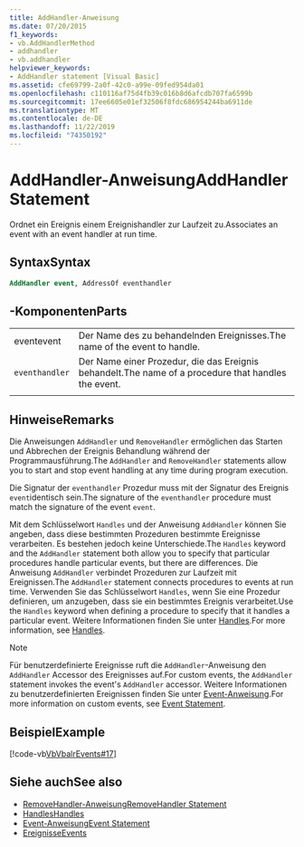```yaml
---
title: AddHandler-Anweisung
ms.date: 07/20/2015
f1_keywords:
- vb.AddHandlerMethod
- addhandler
- vb.addhandler
helpviewer_keywords:
- AddHandler statement [Visual Basic]
ms.assetid: cfe69799-2a0f-42c0-a99e-09fed954da01
ms.openlocfilehash: c110116af75d4fb39c016b8d6afcdb707fa6599b
ms.sourcegitcommit: 17ee6605e01ef32506f8fdc686954244ba6911de
ms.translationtype: MT
ms.contentlocale: de-DE
ms.lasthandoff: 11/22/2019
ms.locfileid: "74350192"
---
```

# <a name="addhandler-statement"></a><span data-ttu-id="2169f-102">AddHandler-Anweisung</span><span class="sxs-lookup"><span data-stu-id="2169f-102">AddHandler Statement</span></span>
<span data-ttu-id="2169f-103">Ordnet ein Ereignis einem Ereignishandler zur Laufzeit zu.</span><span class="sxs-lookup"><span data-stu-id="2169f-103">Associates an event with an event handler at run time.</span></span>  
  
## <a name="syntax"></a><span data-ttu-id="2169f-104">Syntax</span><span class="sxs-lookup"><span data-stu-id="2169f-104">Syntax</span></span>  
  
```vb  
AddHandler event, AddressOf eventhandler  
```  
  
## <a name="parts"></a><span data-ttu-id="2169f-105">-Komponenten</span><span class="sxs-lookup"><span data-stu-id="2169f-105">Parts</span></span>  
|||
|---|---|
|<span data-ttu-id="2169f-106">event</span><span class="sxs-lookup"><span data-stu-id="2169f-106">event</span></span>|<span data-ttu-id="2169f-107">Der Name des zu behandelnden Ereignisses.</span><span class="sxs-lookup"><span data-stu-id="2169f-107">The name of the event to handle.</span></span>|  
|`eventhandler`|<span data-ttu-id="2169f-108">Der Name einer Prozedur, die das Ereignis behandelt.</span><span class="sxs-lookup"><span data-stu-id="2169f-108">The name of a procedure that handles the event.</span></span>|
|||
  
## <a name="remarks"></a><span data-ttu-id="2169f-109">Hinweise</span><span class="sxs-lookup"><span data-stu-id="2169f-109">Remarks</span></span>  
 <span data-ttu-id="2169f-110">Die Anweisungen `AddHandler` und `RemoveHandler` ermöglichen das Starten und Abbrechen der Ereignis Behandlung während der Programmausführung.</span><span class="sxs-lookup"><span data-stu-id="2169f-110">The `AddHandler` and `RemoveHandler` statements allow you to start and stop event handling at any time during program execution.</span></span>  
  
 <span data-ttu-id="2169f-111">Die Signatur der `eventhandler` Prozedur muss mit der Signatur des Ereignis `event`identisch sein.</span><span class="sxs-lookup"><span data-stu-id="2169f-111">The signature of the `eventhandler` procedure must match the signature of the event `event`.</span></span>  
  
 <span data-ttu-id="2169f-112">Mit dem Schlüsselwort `Handles` und der Anweisung `AddHandler` können Sie angeben, dass diese bestimmten Prozeduren bestimmte Ereignisse verarbeiten. Es bestehen jedoch keine Unterschiede.</span><span class="sxs-lookup"><span data-stu-id="2169f-112">The `Handles` keyword and the `AddHandler` statement both allow you to specify that particular procedures handle particular events, but there are differences.</span></span> <span data-ttu-id="2169f-113">Die Anweisung `AddHandler` verbindet Prozeduren zur Laufzeit mit Ereignissen.</span><span class="sxs-lookup"><span data-stu-id="2169f-113">The `AddHandler` statement connects procedures to events at run time.</span></span> <span data-ttu-id="2169f-114">Verwenden Sie das Schlüsselwort `Handles`, wenn Sie eine Prozedur definieren, um anzugeben, dass sie ein bestimmtes Ereignis verarbeitet.</span><span class="sxs-lookup"><span data-stu-id="2169f-114">Use the `Handles` keyword when defining a procedure to specify that it handles a particular event.</span></span> <span data-ttu-id="2169f-115">Weitere Informationen finden Sie unter [Handles](../../../visual-basic/language-reference/statements/handles-clause.md).</span><span class="sxs-lookup"><span data-stu-id="2169f-115">For more information, see [Handles](../../../visual-basic/language-reference/statements/handles-clause.md).</span></span>  
  
> [!NOTE]
> <span data-ttu-id="2169f-116">Für benutzerdefinierte Ereignisse ruft die `AddHandler`-Anweisung den `AddHandler` Accessor des Ereignisses auf.</span><span class="sxs-lookup"><span data-stu-id="2169f-116">For custom events, the `AddHandler` statement invokes the event's `AddHandler` accessor.</span></span> <span data-ttu-id="2169f-117">Weitere Informationen zu benutzerdefinierten Ereignissen finden Sie unter [Event-Anweisung](../../../visual-basic/language-reference/statements/event-statement.md).</span><span class="sxs-lookup"><span data-stu-id="2169f-117">For more information on custom events, see [Event Statement](../../../visual-basic/language-reference/statements/event-statement.md).</span></span>  
  
## <a name="example"></a><span data-ttu-id="2169f-118">Beispiel</span><span class="sxs-lookup"><span data-stu-id="2169f-118">Example</span></span>  
 [!code-vb[VbVbalrEvents#17](~/samples/snippets/visualbasic/VS_Snippets_VBCSharp/VbVbalrEvents/VB/Class1.vb#17)]  
  
## <a name="see-also"></a><span data-ttu-id="2169f-119">Siehe auch</span><span class="sxs-lookup"><span data-stu-id="2169f-119">See also</span></span>

- [<span data-ttu-id="2169f-120">RemoveHandler-Anweisung</span><span class="sxs-lookup"><span data-stu-id="2169f-120">RemoveHandler Statement</span></span>](../../../visual-basic/language-reference/statements/removehandler-statement.md)
- [<span data-ttu-id="2169f-121">Handles</span><span class="sxs-lookup"><span data-stu-id="2169f-121">Handles</span></span>](../../../visual-basic/language-reference/statements/handles-clause.md)
- [<span data-ttu-id="2169f-122">Event-Anweisung</span><span class="sxs-lookup"><span data-stu-id="2169f-122">Event Statement</span></span>](../../../visual-basic/language-reference/statements/event-statement.md)
- [<span data-ttu-id="2169f-123">Ereignisse</span><span class="sxs-lookup"><span data-stu-id="2169f-123">Events</span></span>](../../../visual-basic/programming-guide/language-features/events/index.md)
